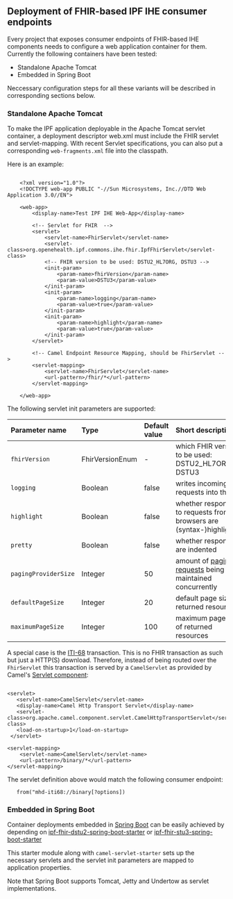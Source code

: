 
## Deployment of FHIR-based IPF IHE consumer endpoints

Every project that exposes consumer endpoints of FHIR-based IHE components needs to configure a web application
container for them. Currently the following containers have been tested:

* Standalone Apache Tomcat
* Embedded in Spring Boot

Neccessary configuration steps for all these variants will be described in corresponding sections below.

### Standalone Apache Tomcat

To make the IPF application deployable in the Apache Tomcat servlet container, a deployment descriptor web.xml
must include the FHIR servlet and servlet-mapping. With recent Servlet specifications, you can also put
a corresponding `web-fragments.xml` file into the classpath.

Here is an example:

```

    <?xml version="1.0"?>
    <!DOCTYPE web-app PUBLIC "-//Sun Microsystems, Inc.//DTD Web Application 3.0//EN">

    <web-app>
        <display-name>Test IPF IHE Web-App</display-name>

        <!-- Servlet for FHIR  -->
        <servlet>
            <servlet-name>FhirServlet</servlet-name>
            <servlet-class>org.openehealth.ipf.commons.ihe.fhir.IpfFhirServlet</servlet-class>
            <!-- FHIR version to be used: DSTU2_HL7ORG, DSTU3 -->
            <init-param>
                <param-name>fhirVersion</param-name>
                <param-value>DSTU3</param-value>
            </init-param>
            <init-param>
                <param-name>logging</param-name>
                <param-value>true</param-value>
            </init-param>
            <init-param>
                <param-name>highlight</param-name>
                <param-value>true</param-value>
            </init-param>
        </servlet>
    
        <!-- Camel Endpoint Resource Mapping, should be FhirServlet -->
        <servlet-mapping>
            <servlet-name>FhirServlet</servlet-name>
            <url-pattern>/fhir/*</url-pattern>
        </servlet-mapping>
    
    </web-app>

```


The following servlet init parameters are supported:

| Parameter name       | Type            | Default value | Short description                                                                    |
|:---------------------|:----------------|:--------------|:-------------------------------------------------------------------------------------|
| `fhirVersion`        | FhirVersionEnum | -             | which FHIR version to be used: DSTU2_HL7ORG or DSTU3
| `logging`            | Boolean         | false         | writes incoming requests into the log
| `highlight`          | Boolean         | false         | whether responses to requests from browsers are (syntax-)highlighted
| `pretty`             | Boolean         | false         | whether responses are indented
| `pagingProviderSize` | Integer         | 50            | amount of [paging requests] being maintained concurrently
| `defaultPageSize`    | Integer         | 20            | default page size of returned resources
| `maximumPageSize`    | Integer         | 100           | maximum page size of returned resources


A special case is the [ITI-68](../ipf-platform-camel-ihe-fhir-mhd/iti68.html) transaction. This is no FHIR
transaction as such but just a HTTP(S) download. Therefore, instead of being routed over the `FhirServlet`
this transaction is served by a `CamelServlet` as provided by Camel's [Servlet component](https://camel.apache.org/servlet.html):

```

<servlet>
   <servlet-name>CamelServlet</servlet-name>
   <display-name>Camel Http Transport Servlet</display-name>
   <servlet-class>org.apache.camel.component.servlet.CamelHttpTransportServlet</servlet-class>
   <load-on-startup>1</load-on-startup>
 </servlet>

<servlet-mapping>
    <servlet-name>CamelServlet</servlet-name>
    <url-pattern>/binary/*</url-pattern>
</servlet-mapping>

```

The servlet definition above would match the following consumer endpoint:

```
   from("mhd-iti68://binary[?options])
```



### Embedded in Spring Boot

Container deployments embedded in [Spring Boot](https://docs.spring.io/spring-boot/docs/current/reference/html/howto-embedded-servlet-containers.html)
can be easily achieved by depending on [ipf-fhir-dstu2-spring-boot-starter](../ipf-fhir-dstu2-spring-boot-starter/index.html) or
[ipf-fhir-stu3-spring-boot-starter](../ipf-fhir-stu3-spring-boot-starter/index.html)

This starter module along with `camel-servlet-starter` sets up the necessary servlets and the servlet init parameters are mapped to
application properties.

Note that Spring Boot supports Tomcat, Jetty and Undertow as servlet implementations.


[paging requests]: cachingAndPaging.html